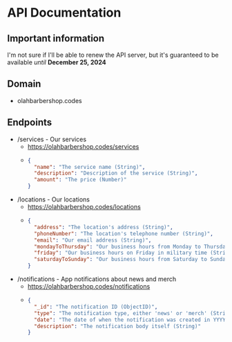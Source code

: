 # API Documentation

## Important information
I'm not sure if I'll be able to renew the API server, but it's guaranteed to be available *until* **December 25, 2024**

## Domain
- olahbarbershop.codes

## Endpoints
- /services - Our services
  - https://olahbarbershop.codes/services
  - ```json
    {
      "name": "The service name (String)",
      "description": "Description of the service (String)",
      "amount": "The price (Number)"
    }
    ```
- /locations - Our locations
  - https://olahbarbershop.codes/locations
  - ```json
    {
      "address": "The location's address (String)",
      "phoneNumber": "The location's telephone number (String)",
      "email": "Our email address (String)",
      "mondayToThursday": "Our business hours from Monday to Thursday in military time (String)",
      "friday": "Our business hours on Friday in military time (String)",
      "saturdayToSunday": "Our business hours from Saturday to Sunday in military time (String)"
    }
    ```
- /notifications - App notifications about news and merch
  - https://olahbarbershop.codes/notifications
  - ```json
    {
      "_id": "The notification ID (ObjectID)",
      "type": "The notification type, either 'news' or 'merch' (String)",
      "date": "The date of when the notification was created in YYYY-MM-DD format (String)",
      "description": "The notification body itself (String)"
    }
    ```
